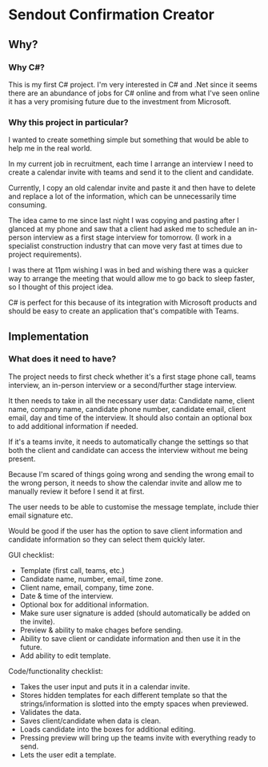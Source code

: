 # Sendout Confirmation Creator

## Why?

### Why C#?
This is my first C# project. I'm very interested in C# and .Net since it seems there are an abundance of jobs for C# online and from what I've seen online it has a very promising future due to the investment from Microsoft. 

### Why this project in particular?
I wanted to create something simple but something that would be able to help me in the real world. <br>

In my current job in recruitment, each time I arrange an interview I need to create a calendar invite with teams and send it to the client and candidate. <br>

Currently, I copy an old calendar invite and paste it and then have to delete and replace a lot of the information, which can be unnecessarily time consuming. <br>

The idea came to me since last night I was copying and pasting after I glanced at my phone and saw that a client had asked me to schedule an in-person interview as a first stage interview for tomorrow. (I work in a specialist construction industry that can move very fast at times due to project requirements). <br>

I was there at 11pm wishing I was in bed and wishing there was a quicker way to arrange the meeting that would allow me to go back to sleep faster, so I thought of this project idea. <br>

C# is perfect for this because of its integration with Microsoft products and should be easy to create an application that's compatible with Teams.

## Implementation

### What does it need to have?

The project needs to first check whether it's a first stage phone call, teams interview, an in-person interview or a second/further stage interview. <br>

It then needs to take in all the necessary user data: Candidate name, client name, company name, candidate phone number, candidate email, client email, day and time of the interview. It should also contain an optional box to add additional information if needed.<br>

If it's a teams invite, it needs to automatically change the settings so that both the client and candidate can access the interview without me being present.<br>

Because I'm scared of things going wrong and sending the wrong email to the wrong person, it needs to show the calendar invite and allow me to manually review it before I send it at first. <br>

The user needs to be able to customise the message template, include thier email signature etc. <br>

Would be good if the user has the option to save client information and candidate information so they can select them quickly later.<br>

GUI checklist:
- Template (first call, teams, etc.)
- Candidate name, number, email, time zone.
- Client name, email, company, time zone.
- Date & time of the interview.
- Optional box for additional information.
- Make sure user signature is added (should automatically be added on the invite).
- Preview & ability to make chages before sending.
- Ability to save client or candidate information and then use it in the future.
- Add ability to edit template.

Code/functionality checklist:
- Takes the user input and puts it in a calendar invite.
- Stores hidden templates for each different template so that the strings/information is slotted into the empty spaces when previewed.
- Validates the data.
- Saves client/candidate when data is clean.
- Loads candidate into the boxes for additional editing.
- Pressing preview will bring up the teams invite with everything ready to send.
- Lets the user edit a template.
